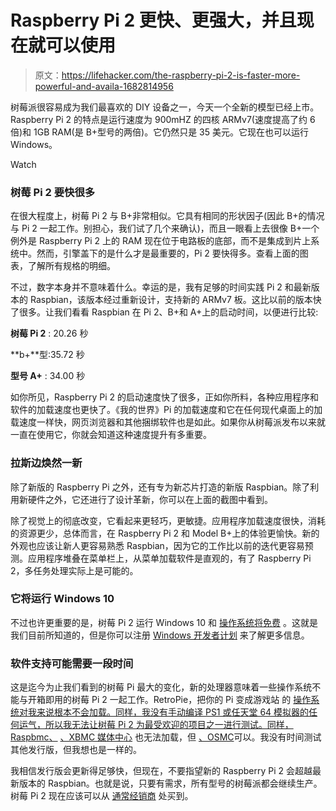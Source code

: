 # Raspberry Pi 2 更快、更强大，并且现在就可以使用

> 原文：<https://lifehacker.com/the-raspberry-pi-2-is-faster-more-powerful-and-availa-1682814956>

树莓派很容易成为我们最喜欢的 DIY 设备之一，今天一个全新的模型已经上市。Raspberry Pi 2 的特点是运行速度为 900mHZ 的四核 ARMv7(速度提高了约 6 倍)和 1GB RAM(是 B+型号的两倍)。它仍然只是 35 美元。它现在也可以运行 Windows。

Watch

### 树莓 Pi 2 要快很多

在很大程度上，树莓 Pi 2 与 B+非常相似。它具有相同的形状因子(因此 B+的情况与 Pi 2 一起工作。别担心，我们试了几个来确认)，而且一眼看上去很像 B+一个例外是 Raspberry Pi 2 上的 RAM 现在位于电路板的底部，而不是集成到片上系统中。然而，引擎盖下的是什么才是最重要的，Pi 2 要快得多。查看上面的图表，了解所有规格的明细。

不过，数字本身并不意味着什么。幸运的是，我有足够的时间实践 Pi 2 和最新版本的 Raspbian，该版本经过重新设计，支持新的 ARMv7 板。这比以前的版本快了很多。让我们看看 Raspbian 在 Pi 2、B+和 A+上的启动时间，以便进行比较:

**树莓 Pi 2** : 20.26 秒

**b+**型:35.72 秒

**型号 A+** : 34.00 秒

如你所见，Raspberry Pi 2 的启动速度快了很多，正如你所料，各种应用程序和软件的加载速度也更快了。《我的世界》Pi 的加载速度和它在任何现代桌面上的加载速度一样快，网页浏览器和其他捆绑软件也是如此。如果你从树莓派发布以来就一直在使用它，你就会知道这种速度提升有多重要。

### 拉斯边焕然一新

除了新版的 Raspberry Pi 之外，还有专为新芯片打造的新版 Raspbian。除了利用新硬件之外，它还进行了设计革新，你可以在上面的截图中看到。

除了视觉上的彻底改变，它看起来更轻巧，更敏捷。应用程序加载速度很快，消耗的资源更少，总体而言，在 Raspberry Pi 2 和 Model B+上的体验更愉快。新的外观也应该让新人更容易熟悉 Raspbian，因为它的工作比以前的迭代更容易预测。应用程序堆叠在菜单栏上，从菜单加载软件是直观的，有了 Raspberry Pi 2，多任务处理实际上是可能的。

### 它将运行 Windows 10

不过也许更重要的是，树莓 Pi 2 运行 Windows 10 和 [操作系统将免费](http://blogs.windows.com/buildingapps/2015/02/02/windows-10-coming-to-raspberry-pi-2/) 。这就是我们目前所知道的，但是你可以注册 [Windows 开发者计划](http://dev.windows.com/en-us/featured/Windows-Developer-Program-for-IoT) 来了解更多信息。

### 软件支持可能需要一段时间

这是迄今为止我们看到的树莓 Pi 最大的变化，新的处理器意味着一些操作系统不能与开箱即用的树莓 Pi 2 一起工作。RetroPie，把你的 Pi 变成游戏站 的 [操作系统对我来说根本不会加载。同样，我没有手动编译 PS1 或任天堂 64 模拟器的任何运气，所以我无法让树莓 Pi 2 为最受欢迎的项目之一进行测试。同样，Raspbmc、](https://lifehacker.com/how-to-turn-your-raspberry-pi-into-a-retro-game-console-498561192) [、XBMC 媒体中心](http://lifehacker.com/turn-a-raspberry-pi-into-an-xbmc-media-center-in-under-5929913) 也无法加载，但 [、OSMC](https://osmc.tv/2015/02/raspberry-pi-2-released-with-osmc-support/)可以。我没有时间测试其他发行版，但我想也是一样的。

我相信发行版会更新得足够快，但现在，不要指望新的 Raspberry Pi 2 会超越最新版本的 Raspbian。也就是说，只要有需求，所有型号的树莓派都会继续生产。树莓 Pi 2 现在应该可以从 [通常经销商](http://www.raspberrypi.org/products/) 处买到。
